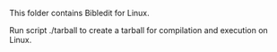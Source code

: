 This folder contains Bibledit for Linux.

Run script ./tarball to create a tarball for compilation and execution on Linux.
